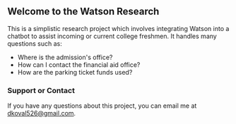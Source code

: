 ## Welcome to the Watson Research

This is a simplistic research project which involves integrating Watson into a chatbot to assist incoming or current college freshmen. It handles many questions such as:
- Where is the admission's office?
- How can I contact the financial aid office?
- How are the parking ticket funds used?

### Support or Contact

If you have any questions about this project, you can email me at dkoval526@gmail.com.
